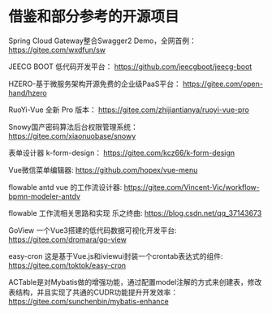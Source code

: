 # 借鉴和部分参考的开源项目

Spring Cloud Gateway整合Swagger2 Demo，全网首例： 
https://gitee.com/wxdfun/sw

JEECG BOOT 低代码开发平台： 
https://github.com/jeecgboot/jeecg-boot

HZERO-基于微服务架构开源免费的企业级PaaS平台：
https://gitee.com/open-hand/hzero

RuoYi-Vue 全新 Pro 版本： 
https://gitee.com/zhijiantianya/ruoyi-vue-pro

Snowy国产密码算法后台权限管理系统： 
https://gitee.com/xiaonuobase/snowy

表单设计器 k-form-design： 
https://gitee.com/kcz66/k-form-design

Vue微信菜单编辑器: 
https://github.com/hopex/vue-menu

flowable antd vue 的工作流设计器:
https://gitee.com/Vincent-Vic/workflow-bpmn-modeler-antdv

flowable 工作流相关思路和实现 乐之终曲:
https://blog.csdn.net/qq_37143673

GoView 一个Vue3搭建的低代码数据可视化开发平台:
https://gitee.com/dromara/go-view

easy-cron 这是基于Vue.js和iviewui封装一个crontab表达式的组件:
https://gitee.com/toktok/easy-cron

ACTable是对Mybatis做的增强功能，通过配置model注解的方式来创建表，修改表结构，并且实现了共通的CUDR功能提升开发效率：
https://gitee.com/sunchenbin/mybatis-enhance
